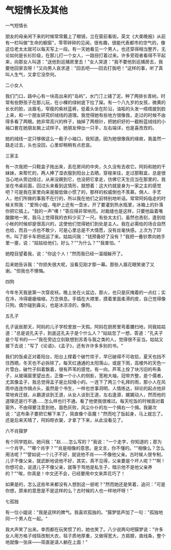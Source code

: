 # 气短情长及其他

一气短情长

朋友的母亲闲下来的时候常常戴上了眼镜，立在窗前看街。英文《大美晚报》从前有一栏叫做"生命的橱窗"，零零碎碎的见闻，很有趣，很能代表都市的空气的，像这位老太太就可以每天写上一段。有一天她看见一个男人，也还穿得相当整齐，无论如何是长衫阶级，在那儿打一个女人，一路扭打着过来。许多旁观者看得不平起来，向那女人叫道："送他到巡捕房里去！"女人哭道："我不要他到巡捕房去，我要他回家去呀！"又向男人哀求道："回去吧——回去打我吧！"这样的事，听了真叫人生气，又拿它没奈何。

二小女人

我们门口，路中心有一块高出来的"岛屿"，水门汀上铺了泥，种了两排长青树。时常有些野孩子在那儿玩，在小棵的绿树底下拉了屎。有一个八九岁的女孩，微黄的长长的脸，淡眉毛，窄瘦的紫袄蓝裤，低着头坐在阶沿，油垢的头发一绺绺披到脸上来，和一个朋友研究织绒线的道理。我觉得她有些地方很像我，走过的时候不由得多看了两眼。她非常高兴的样子，抽掉了两根针，把她织好的一截粉蓝绒线的小袖口套在她朋友腕上试样子。她朋友伸出一只手，左右端详，也是喜孜孜的。

她的绒线一定只够做这么一截子小袖口，我知道。因为她很像我的缘故，我虽然一路走过去，头也没回，心里却稍稍有点悲哀。

三家主

有一次我把一只鞋盒子拖出来，丢在房间的中央，久久没有去收它。阿妈和她的干妹妹，来帮忙的，两人捧了湿衣服到阳台上去晒，穿梭来往，走过那鞋盒，总是很当心地从旁边绕过，从来没踢到它，也没把它拿走，仿佛它天生应当在那里的，我坐在书桌前面，回过头来看到这情形，就想着：这大约就是身为一家之主的感觉吧？可是我在家里向来是服低做小惯了的，那样的权威倒也不羡慕。佣人、手艺人，他们所做的事我不在行的，所以我在他们之前特别地听话。常常阿妈临走的时候关照我："爱玲小姐，电炉上还有一壶水，开了要灌到热水瓶里，冰箱上的扑落你把它插上。"我的一声"噢！"答应得非常响亮。对裁缝也是这样，只要他扁着嘴酸酸地一笑，我马上觉得我的衣料少买了一尺。有些太太们，虽然也吝刻，逢到给小帐的时候却是很高兴的，这使他们觉得她们到处是主人。我在必需给的场合自然也给，而且一点也不敢少，可是心里总是不大情愿，没有丝毫快感。上次为了印书，叫了部卡车把纸运了来。姑姑问我："钱预备好了没有？"我把一叠钞票向她手里一塞，说："姑姑给他们，好么？""为什么？""我害怕。"

她瞠目望着我，说："你这个人！"然而我已经一溜烟躲开了。

后来她告诉我："你损失很大呢，没看见刚才那一幕。那些人眉花眼笑谢了又谢。"但我也不懊悔。

四狗

今年冬天我是第一次穿皮袄。晚上坐在火盆边，那火，也只是灰掩着的一点红；实在冷，冷得瘪瘪缩缩，万念俱息。手插在大襟里，摸着里面柔滑的皮，自己觉得像只狗。偶尔碰到鼻尖，也是冰凉凉的，像狗。

五孔子

孔子诞辰那天，阿妈的儿子学校里放一天假。阿妈在厨房里弯着腰扫地，同我姑姑道："总是说孔夫子，到底这孔夫子是个什么人？"姑姑忽了一想，答道："孔夫子是个写书的——"我在旁边立刻联想到苏青与我之类的人，觉得很不妥当。姑姑又接下去说："写了《论语》、《孟子》，还有许许多多别的书。"

我们的饭桌正对着阳台，阳台上撑着个破竹帘子，早已破得不可收拾，夏天也挡不住西晒，冬天也不必拆除了。每天红通通的太阳落山，或是下雨，高楼外的天色一片雪白，破竹子斜着飘着，很有芦苇的感觉。有一向，芦苇上拴了块污旧的布条子，从玻璃窗里望出去，正像一个小人的侧影，宽袍大袖，冠带齐整，是个儒者，尤其像孟子，我总觉得孟子是比较矮小的。一连下了两三个礼拜的雨，那小人在风雨中连连作揖点头，虽然是个书生，一样也世事洞明，人情练达，辩论的起点他非常地肯迁就，从霸道谈到王道，从女人谈到王道，左右逢源，娓娓动人，然而他的道理还是行不通……怎么样也行不通。看了他使我很难过。每天吃饭的时候面对着窗外，不由得要注意到他，面色灰败，风尘仆仆的左一个揖右一个揖。我屡次说："这布条子要把它解下来了，简直像个巫魔！"然而吃了饭起身，马上就忘了。还是后来天晴了，阿妈晾衣裳，才拿了下来，从此没看见了。

六不肖獏梦

有个同学姓赵。她问我："赵……怎么写的？"我说："一个走字，你知道的；那为一个肖字。""哪个肖字？""肖是相像的意思。是文言，你不懂的。""相像么？怎么用法呢？""譬如说一个儿子不好，就说他不肖——不像他父亲。古时候人很专制，儿子不像父亲，就武断地说他不好，其实，真不见得，父亲要是个坏人呢？""啊！你想可会，说道儿子不像父亲，就等于骂他是私生子，暗示他不是他父亲养的？""唉，你真是！中文还不会，已经要用中文来弄花巧了！

如果是的，怎么这些年来都没有人想到这一层呢？"然而她还是笑着，追问："可是你想，原来的意思是不是这样的么？古时候的人也一样地坏呀！"

七孤独

有一位小姐说："我是这样的脾气。我喜欢孤独的。"獏梦低声加了一句："孤独地同一个男人在一起。"

我大声笑了出来。幸而都在玩笑惯了的，她也笑了。八少说两句吧獏梦说："许多女人用方格子绒毯改制大衣，毯子质地厚重，又做得宽大，方肩膀，直线条，整个地就像一张床——简直是请人躺在上面！"